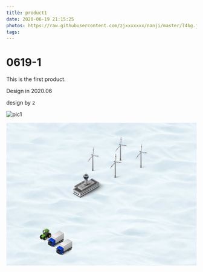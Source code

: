 ```yaml
---
title: product1
date: 2020-06-19 21:15:25
photos: https://raw.githubusercontent.com/zjxxxxxxx/nanji/master/l4bg.jpg
tags:
---
```


# 0619-1

This is the first product.

Design in 2020.06

design by z

![pic1](http://static.runoob.com/images/runoob-logo.png)

![pic2](https://raw.githubusercontent.com/zjxxxxxxx/nanji/master/l4bg.jpg)



